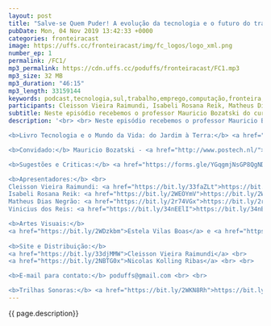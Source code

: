 ```yaml
---
layout: post
title: "Salve-se Quem Puder! A evolução da tecnologia e o futuro do trabalho"
pubDate: Mon, 04 Nov 2019 13:42:33 +0000
categories: fronteiracast
image: https://uffs.cc/fronteiracast/img/fc_logos/logo_xml.png
number_ep: 1
permalink: /FC1/ 
mp3_permalink: https://cdn.uffs.cc/poduffs/fronteiracast/FC1.mp3
mp3_size: 32 MB
mp3_duration: "46:15"
mp3_length: 33159144
keywords: podcast,tecnologia,sul,trabalho,emprego,computação,fronteira,uffs
participants: Cleisson Vieira Raimundi, Isabeli Rosana Reik, Matheus Dias Negrao, Mauricio Bozatski e Vinicius dos Reis
subtitle: Neste episódio recebemos o professor Mauricio Bozatski do curso de Filosofia para falar sobre a evolução do trabalho durante as revoluções industriais e como será o futuro.
description: '<br> <br> Neste episódio recebemos o professor Mauricio Bozatski do curso de Filosofia para falar sobre a evolução do trabalho durante as revoluções industriais e como será o futuro. <br> <br>

<b>Livro Tecnologia e o Mundo da Vida: do Jardim à Terra:</b> <a href="https://bit.ly/2CgwAHj">https://bit.ly/2CgwAHj</a> <br> <br>

<b>Convidado:</b> Mauricio Bozatski - <a href="http://www.postech.nl/">http://www.postech.nl/</a> <br> <br>

<b>Sugestões e Criticas:</b> <a href="https://forms.gle/YGqgmjNsGP8QgNDT8">https://forms.gle/YGqgmjNsGP8QgNDT8</a> <br> <br>

<b>Apresentadores:</b> <br>
Cleisson Vieira Raimundi: <a href="https://bit.ly/33faZLt">https://bit.ly/33faZLt</a> <br> 
Isabeli Rosana Reik: <a href="https://bit.ly/2WEOYmV">https://bit.ly/2WEOYmV</a> <br>
Matheus Dias Negrão: <a href="https://bit.ly/2r74VGx">https://bit.ly/2r74VGx</a> <br>
Vinicius dos Reis: <a href="https://bit.ly/34nEElI">https://bit.ly/34nEElI</a> <br> <br>

<b>Artes Visuais:</b> 
<a href="https://bit.ly/2WDzkbm">Estela Vilas Boas</a> e <a href="https://bit.ly/2NK7aaK">Instagram</a> <br> <br> 
 
<b>Site e Distribuição:</b> 
<a href="https://bit.ly/33djMMW">Cleisson Vieira Raimundi</a> <br>
<a href="https://bit.ly/2NBTG0x">Nicolas Kolling Ribas</a> <br> <br>

<b>E-mail para contato:</b> poduffs@gmail.com <br> <br>

<b>Trilhas Sonoras:</b> <a href="https://bit.ly/2WKN8Rh">https://bit.ly/2WKN8Rh</a> e <a href="https://bit.ly/36BUyer">https://bit.ly/36BUyer</a> '
---
```



{{ page.description}}
